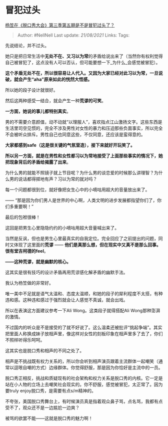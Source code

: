 # 冒犯过头
[杨笠在《脱口秀大会》第三季第五期是不是冒犯过头了？](https://www.zhihu.com/question/415695820/answer/1421479015)

> Author: #NellNell
Last update: *21/08/2021*
Links:
Tags:

先说结论，并不过头。

她只是把日常生活中**无处不在、又习以为常**的矛盾给说出来了（当然你有权利觉得自己被冒犯了，这点没有人可以否认，但可能要想一下_为什么_会感觉被冒犯）。

**这个矛盾无处不在，所以很容易让人代入。又因为大家已经对此习以为常，一旦说破，就会产生“aha”原来如此的恍然大悟感。**

所以她的段子设计就很好。

然后这两种感受一结合，就会产生一种**荒谬的可笑**。

**一方面，她说的事儿都特别真实**。

男的不需要介意颜值，动不动就“以理服人”，喜欢指点江山激扬文字。这些东西是生活里司空见惯的，完全不涉及男性对女性的暴力和压迫那些负面事实，所以完全不会被听众排斥。男性自己也同意这些，不仅同意，还应该是蛮得意的。

**大家都感到safe（这是很关键的气氛营造），接下来就好开玩笑了。**

**所以另一方面，就是在男性和女性都习以为常地接受了上面那些事实的情况下，她把现象背后的矛盾给揭露了出来**。

为什么男的就能不照镜子就上节目呢？为什么男的谈恋爱的时候那么讲理智？为什么男的说话都得掷地有声？习以为常的就对吗？

每一个问题都很到位，就好像把女生心中的小嘀咕用超大的音量放出来了。

—— “那是因为你们男人是世界的中心啊，人类文明的进步发展都指望你们了，你们多重要啊！”

最后的包袱很棒！

这回是把男生心里隐隐约约的小嘀咕用超大音量喊出来了。

当然是反讽，但也是男生心里最真实的自我定位。完全回应了之前提出的问题，同时又体现了这里面的**荒谬** —— **他们是真那么想，但在现实中又真不是那么回事。很有堂吉柯德的feel**。

**——这种荒谬，就是幽默的核心。**

这其实是很有技巧的设计矛盾再用荒谬感化解矛盾的幽默手法。

我认为杨笠做的非常好。

唯一美中不足就是语气太温和、态度太温顺，和她的段子的犀利程度不太搭，有种违和感。这种违和感过于强烈就会让人感觉不真诚，就会出戏。

所以在表演这方面建议参考一下Ali Wong。这类段子就得搭配Ali Wong那种澎湃的激情。

不过国内的听众是不是接受的了就不好说了。这么温柔还被批评“挑起争端”。其实把里面人称换成妹子放相声里，像这样对女性的刻板印象在相声里多了去了，你们不照样听得乐呵呵。

这其实也是脱口秀和相声的不同之处了。

相声是不挑战既有权力关系的，所以你会听到相声演员跟着主流群体一起嘲笑（通常以逗哏自嘲的方式）边缘群体。你觉得舒服，那是因为你恰好是主流中的一员。

脱口秀正相反，挑战和质疑现有的社会架构和权力关系是脱口秀的内核。它一定是站在小人物的立场上去嘲笑社会现实的。你不舒服，感觉被冒犯，太正常了。因为要truly enjoy脱口秀，是需要有点s/m精神的。

不夸张，美国脱口秀舞台上，有时候演员真是指着观众鼻子骂，点名骂，我都有点受不了，观众还不是一边尴尬一边爽？

被骂的欲罢不能——这就是脱口秀的魅力啊！
